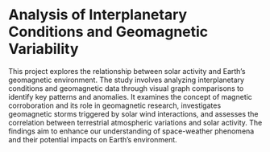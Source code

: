 # Analysis of Interplanetary Conditions and Geomagnetic Variability

This project explores the relationship between solar activity and Earth’s geomagnetic environment. The study involves analyzing interplanetary conditions and geomagnetic data through visual graph comparisons to identify key patterns and anomalies. It examines the concept of magnetic corroboration and its role in geomagnetic research, investigates geomagnetic storms triggered by solar wind interactions, and assesses the correlation between terrestrial atmospheric variations and solar activity. The findings aim to enhance our understanding of space-weather phenomena and their potential impacts on Earth’s environment.

